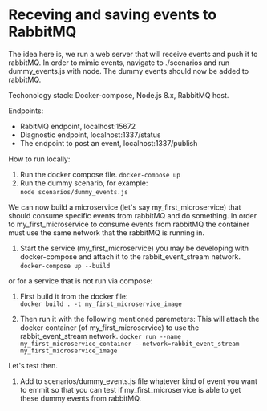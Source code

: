 # Receving and saving events to RabbitMQ 
The idea here is, we run a web server that will receive events and push it to rabbitMQ.
In order to mimic events, navigate to ./scenarios and run dummy_events.js with node.
The dummy events should now be added to rabbitMQ. 

Techonology stack: Docker-compose, Node.js 8.x, RabbitMQ host.

Endpoints:
  - RabitMQ endpoint, localhost:15672
  - Diagnostic endpoint, localhost:1337/status 
  - The endpoint to post an event, localhost:1337/publish
  
How to run locally:
1. Run the docker compose file.
``` docker-compose up ```  
2. Run the dummy scenario, for example:  
``` node scenarios/dummy_events.js ```  


We can now build a microservice (let's say my_first_microservice) that should consume specific 
events from rabbitMQ and do something. In order to my_first_microservice to consume events from rabbitMQ
the container must use the same network that the rabbitMQ is running in.

1. Start the service (my_first_microservice) you may be developing with docker-compose and attach it to the rabbit_event_stream network.  
``` docker-compose up --build ```   

or for a service that is not run via compose:  

1. First build it from the docker file:  
``` docker build . -t my_first_microservice_image ```  

2. Then run it with the following mentioned paremeters:  This will attach the docker container (of my_first_microservice) to use the rabbit_event_stream network.
``` docker run --name my_first_microservice_container --network=rabbit_event_stream my_first_microservice_image ``` 


Let's test then.
1. Add to scenarios/dummy_events.js file whatever kind of event you want to emmit so that you can test if my_first_microservice is able to 
get these dummy events from rabbitMQ.
